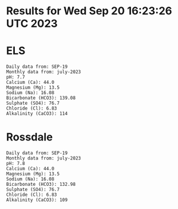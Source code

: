 # Results for Wed Sep 20 16:23:26 UTC 2023
# ELS
```
Daily data from: SEP-19
Monthly data from: july-2023
pH: 7.7
Calcium (Ca): 44.0
Magnesium (Mg): 13.5
Sodium (Na): 16.08
Bicarbonate (HCO3): 139.08
Sulphate (SO4): 76.7
Chloride (Cl): 6.83
Alkalinity (CaCO3): 114
```
# Rossdale
```
Daily data from: SEP-19
Monthly data from: july-2023
pH: 7.8
Calcium (Ca): 44.0
Magnesium (Mg): 13.5
Sodium (Na): 16.08
Bicarbonate (HCO3): 132.98
Sulphate (SO4): 76.7
Chloride (Cl): 6.83
Alkalinity (CaCO3): 109
```
